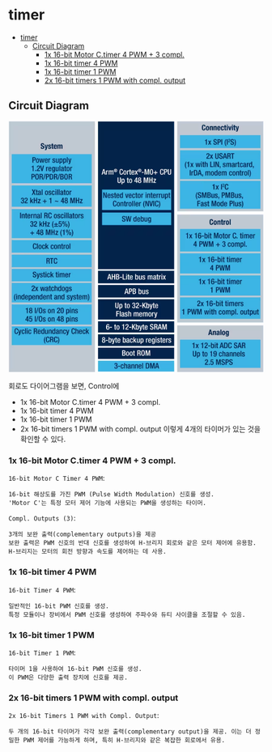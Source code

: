 # timer

- [timer](#timer)
  - [Circuit Diagram](#circuit-diagram)
    - [1x 16-bit Motor C.timer 4 PWM + 3 compl.](#1x-16-bit-motor-ctimer-4-pwm--3-compl)
    - [1x 16-bit timer 4 PWM](#1x-16-bit-timer-4-pwm)
    - [1x 16-bit timer 1 PWM](#1x-16-bit-timer-1-pwm)
    - [2x 16-bit timers 1 PWM with compl. output](#2x-16-bit-timers-1-pwm-with-compl-output)

## Circuit Diagram
![Circuit Diagram](./images/CircuitDiagram.png)

회로도 다이어그램을 보면, Control에 
- 1x 16-bit Motor C.timer 4 PWM + 3 compl.
- 1x 16-bit timer 4 PWM
- 1x 16-bit timer 1 PWM
- 2x 16-bit timers 1 PWM with compl. output
이렇게 4개의 타이머가 있는 것을 확인할 수 있다.

### 1x 16-bit Motor C.timer 4 PWM + 3 compl.
`16-bit Motor C Timer 4 PWM`: 

    16-bit 해상도를 가진 PWM (Pulse Width Modulation) 신호를 생성.
    'Motor C'는 특정 모터 제어 기능에 사용되는 PWM을 생성하는 타이머.

`Compl. Outputs (3)`: 

    3개의 보완 출력(complementary outputs)을 제공
    보완 출력은 PWM 신호의 반대 신호를 생성하여 H-브리지 회로와 같은 모터 제어에 유용함. H-브리지는 모터의 회전 방향과 속도를 제어하는 데 사용.

### 1x 16-bit timer 4 PWM
`16-bit Timer 4 PWM`: 

    일반적인 16-bit PWM 신호를 생성.
    특정 모듈이나 장비에서 PWM 신호를 생성하여 주파수와 듀티 사이클을 조절할 수 있음.

### 1x 16-bit timer 1 PWM
`16-bit Timer 1 PWM`: 

    타이머 1을 사용하여 16-bit PWM 신호를 생성.
    이 PWM은 다양한 출력 장치에 신호를 제공.

### 2x 16-bit timers 1 PWM with compl. output
`2x 16-bit Timers 1 PWM with Compl. Output`: 

    두 개의 16-bit 타이머가 각각 보완 출력(complementary output)을 제공. 이는 더 정밀한 PWM 제어를 가능하게 하며, 특히 H-브리지와 같은 복잡한 회로에서 유용.
